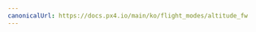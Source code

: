 ```yaml
---
canonicalUrl: https://docs.px4.io/main/ko/flight_modes/altitude_fw
---
```


<Redirect to="../flight_modes_fw/altitude" />
